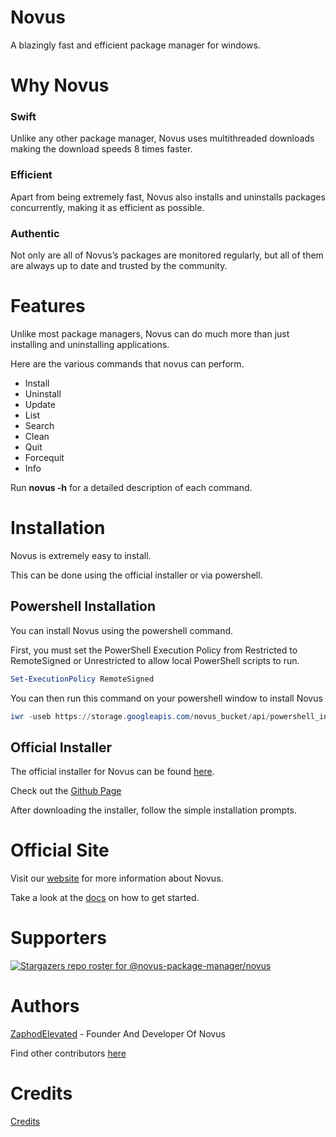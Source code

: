 # Novus
A blazingly fast and efficient package manager for windows.

# Why Novus

### Swift

Unlike any other package manager, Novus uses multithreaded downloads making the download speeds 8 times faster.

### Efficient

Apart from being extremely fast, Novus also installs and uninstalls packages concurrently, making it as efficient as possible.

### Authentic

Not only are all of Novus’s packages are monitored regularly, but all of them are always up to date and trusted by the community.

# Features

Unlike most package managers, Novus can do much more than just installing and uninstalling applications.

Here are the various commands that novus can perform.

- Install
- Uninstall
- Update
- List
- Search
- Clean
- Quit
- Forcequit
- Info

Run **novus -h** for a detailed description of each command.

# Installation

Novus is extremely easy to install.

This can be done using the official installer or via powershell.

## Powershell Installation

You can install Novus using the powershell command.

First, you must set the PowerShell Execution Policy from Restricted to RemoteSigned or Unrestricted to allow local PowerShell scripts to run.

```powershell
Set-ExecutionPolicy RemoteSigned
```

You can then run this command on your powershell window to install Novus

```powershell
iwr -useb https://storage.googleapis.com/novus_bucket/api/powershell_install.ps1 | iex
```

## Official Installer

The official installer for Novus can be found [here](https://github.com/novus-package-manager/novus/releases/latest).

Check out the [Github Page](https://github.com/novus-package-manager/novus/releases)

After downloading the installer, follow the simple installation prompts.

# Official Site

Visit our [website](https://www.novuspkg.com/) for more information about Novus.

Take a look at the [docs](https://docs.novuspkg.com/docs/getting-started/installation) on how to get started.

# Supporters
[![Stargazers repo roster for @novus-package-manager/novus](https://reporoster.com/stars/novus-package-manager/novus)](https://github.com/novus-package-manager/novus/stargazers)

# Authors
[ZaphodElevated](https://www.github.com/ZaphodElevated) - Founder And Developer Of Novus

Find other contributors [here](https://github.com/novus-package-manager/novus/graphs/contributors)

# Credits
[Credits](https://github.com/novus-package-manager/novus/blob/main/CREDITS.md)
